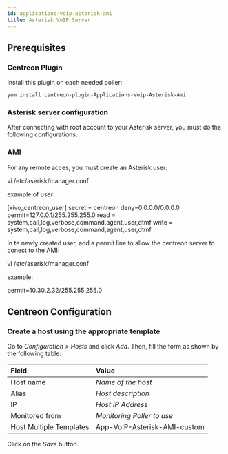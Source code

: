 ```yaml
---
id: applications-voip-asterisk-ami
title: Asterisk VoIP Server
---
```


## Prerequisites

### Centreon Plugin

Install this plugin on each needed poller:

``` shell
yum install centreon-plugin-Applications-Voip-Asterisk-Ami
```

### Asterisk server configuration

After connecting with root account to your Asterisk server, you must do the
following configurations.

### AMI

For any remote acces, you must create an Asterisk user:

vi /etc/aserisk/manager.conf

example of user:

[xivo_centreon_user]
secret = centreon
deny=0.0.0.0/0.0.0.0
permit=127.0.0.1/255.255.255.0
read = system,call,log,verbose,command,agent,user,dtmf
write = system,call,log,verbose,command,agent,user,dtmf

In te newly created user, add a *permit* line to allow the centreon server to
conect to the AMI:

vi /etc/aserisk/manager.conf

example:

permit=10.30.2.32/255.255.255.0

## Centreon Configuration

### Create a host using the appropriate template

Go to *Configuration \> Hosts* and click *Add*. Then, fill the form as shown by
the following table:

| Field                                | Value                        |
| :----------------------------------- | :--------------------------- |
| Host name                            | *Name of the host*           |
| Alias                                | *Host description*           |
| IP                                   | *Host IP Address*            |
| Monitored from                       | *Monitoring Poller to use*   |
| Host Multiple Templates              | App-VoIP-Asterisk-AMI-custom |

Click on the *Save* button.
